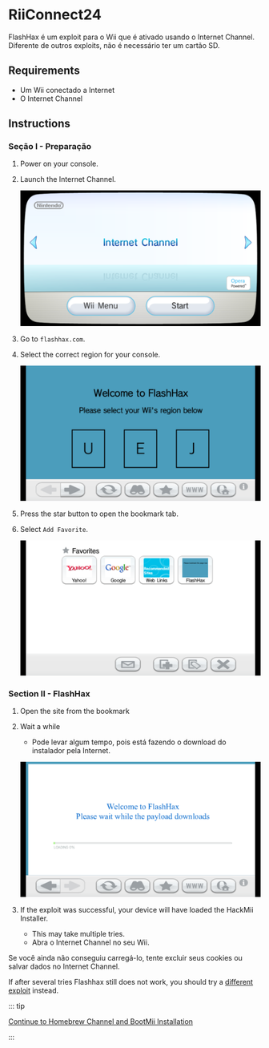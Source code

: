 # RiiConnect24

FlashHax é um exploit para o Wii que é ativado usando o Internet Channel. Diferente de outros exploits, não é necessário ter um cartão SD.

## Requirements

- Um Wii conectado a Internet
- O Internet Channel

## Instructions

### Seção I - Preparação

1. Power on your console.

2. Launch the Internet Channel.

   ![](/images/exploits/flashhax/internet-channel-start.png)

3. Go to `flashhax.com`.

4. Select the correct region for your console.

   ![](/images/exploits/flashhax/select-region.png)

5. Press the star button to open the bookmark tab.

6. Select `Add Favorite`.

   ![](/images/exploits/flashhax/bookmark-page.png)

### Section II - FlashHax

1. Open the site from the bookmark

2. Wait a while

   - Pode levar algum tempo, pois está fazendo o download do instalador pela Internet.

   ![](/images/exploits/flashhax/wait-for-download.png)

3. If the exploit was successful, your device will have loaded the HackMii Installer.
   - This may take multiple tries.
   - Abra o Internet Channel no seu Wii.

Se você ainda não conseguiu carregá-lo, tente excluir seus cookies ou salvar dados no Internet Channel.

If after several tries Flashhax still does not work, you should try a [different exploit](get-started) instead.

::: tip

[Continue to Homebrew Channel and BootMii Installation](hbc)

:::
